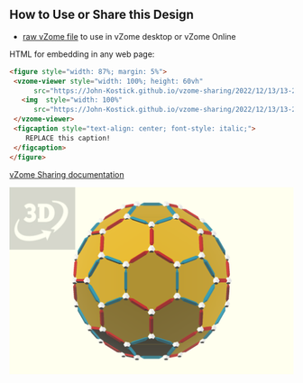 
## How to Use or Share this Design

 - [raw vZome file](<https://raw.githubusercontent.com/John-Kostick/vzome-sharing/main/2022/12/13/13-20-35-C-80-Box/C-80-Box.vZome>) to use in vZome desktop or vZome Online
 
 HTML for embedding in any web page:
 ```html
<figure style="width: 87%; margin: 5%">
  <vzome-viewer style="width: 100%; height: 60vh"
       src="https://John-Kostick.github.io/vzome-sharing/2022/12/13/13-20-35-C-80-Box/C-80-Box.vZome" >
    <img  style="width: 100%"
       src="https://John-Kostick.github.io/vzome-sharing/2022/12/13/13-20-35-C-80-Box/C-80-Box.png" >
  </vzome-viewer>
  <figcaption style="text-align: center; font-style: italic;">
     REPLACE this caption!
  </figcaption>
</figure>
 ```

[vZome Sharing documentation](https://vzome.github.io/vzome/sharing.html#how-it-works)

![Image](<C-80-Box.png>)


